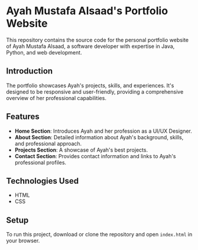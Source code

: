 # Ayah Mustafa Alsaad's Portfolio Website

This repository contains the source code for the personal portfolio website of Ayah Mustafa Alsaad, a software developer with expertise in Java, Python, and web development.

## Introduction

The portfolio showcases Ayah's projects, skills, and experiences. It's designed to be responsive and user-friendly, providing a comprehensive overview of her professional capabilities.

## Features

- **Home Section**: Introduces Ayah and her profession as a UI/UX Designer.
- **About Section**: Detailed information about Ayah's background, skills, and professional approach.
- **Projects Section**: A showcase of Ayah's best projects.
- **Contact Section**: Provides contact information and links to Ayah's professional profiles.

## Technologies Used

- HTML
- CSS

## Setup

To run this project, download or clone the repository and open `index.html` in your browser.

